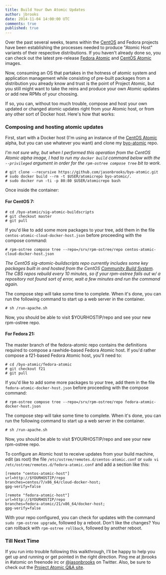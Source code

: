 ```yaml
---
title: Build Your Own Atomic Updates
author: jbrooks
date: 2014-11-04 14:00:00 UTC
comments: true
published: true
---
```


Over the past several weeks, teams within the [CentOS](http://wiki.centos.org/SpecialInterestGroup/Atomic) and Fedora projects have been establishing the processes needed to produce "Atomic Host" variants of their respective distributions. If you haven't already done so, you can check out the latest pre-release [Fedora Atomic](http://fedoraproject.org/get-prerelease#cloud) and [CentOS Atomic](http://cloud.centos.org/centos/7/devel/) images.

Now, consuming an OS that partakes in the hotness of atomic system and application management while consisting of pre-built packages from a distribution you already know and trust is the point of Project Atomic, but you still might want to take the reins and produce your own Atomic updates or add new RPMs of your choosing.

If so, you can, without too much trouble, compose and host your own updated or changed atomic updates right from your Atomic host, or from any other sort of Docker host. Here's how that works:

### Composing and hosting atomic updates 

First, start with a Docker host (I'm using an instance of the [CentOS Atomic](http://lists.centos.org/pipermail/centos-devel/2014-August/011784.html) alpha, but you can use whatever you want) and clone my [byo-atomic](https://github.com/jasonbrooks/byo-atomic) repo.

_I'm not sure why, but when I performed this operation from the CentOS Atomic alpha image, I had to run my `docker build` command below with the `--privileged` argument in order for the `rpm-ostree compose tree` bit to work._

````
# git clone --recursive https://github.com/jasonbrooks/byo-atomic.git
# sudo docker build --rm -t $USER/atomicrepo byo-atomic/.
# sudo docker run -ti -p 80:80 $USER/atomicrepo bash
````

Once inside the container:

#### For CentOS 7:

````
# cd /byo-atomic/sig-atomic-buildscripts
# git checkout master
# git pull
````

If you'd like to add some more packages to your tree, add them in the file `centos-atomic-cloud-docker-host.json` before proceeding with the compose command:

````
# rpm-ostree compose tree --repo=/srv/rpm-ostree/repo centos-atomic-cloud-docker-host.json
````

_The CentOS sig-atomic-buildscripts repo currently includes some key packages built in and hosted from the CentOS [Community Build System](http://cbs.centos.org/koji/). The CBS repos rebuild every 10 minutes, so if your rpm-ostree fails out w/ a repository not found sort of error, wait a few minutes and run the command again._

The compose step will take some time to complete. When it's done, you can run the following command to start up a web server in the container. 

````
# sh /run-apache.sh
````

Now, you should be able to visit $YOURHOSTIP/repo and see your new rpm-ostree repo. 

#### For Fedora 21:

The master branch of the fedora-atomic repo contains the definitions required to compose a rawhide-based Fedora Atomic host. If you'd rather compose a f21-based Fedora Atomic host, you'll need to:

````
# cd /byo-atomic/fedora-atomic
# git checkout f21
# git pull
````

If you'd like to add some more packages to your tree, add them in the file `fedora-atomic-docker-host.json` before proceeding with the compose command:

````
# rpm-ostree compose tree --repo=/srv/rpm-ostree/repo fedora-atomic-docker-host.json
````

The compose step will take some time to complete. When it's done, you can run the following command to start up a web server in the container. 

````
# sh /run-apache.sh
````

Now, you should be able to visit $YOURHOSTIP/repo and see your new rpm-ostree repo. 

To configure an Atomic host to receive updates from your build machine, edit (as root) the file `/etc/ostree/remotes.d/centos-atomic.conf` or `sudo vi /etc/ostree/remotes.d/fedora-atomic.conf` and add a section like this:

````
[remote "centos-atomic-host"]
url=http://$YOURHOSTIP/repo
branches=centos/7/x86_64/cloud-docker-host;
gpg-verify=false
````

````
[remote "fedora-atomic-host"]
url=http://$YOURHOSTIP/repo
branches=fedora-atomic/21/x86_64/docker-host;
gpg-verify=false
````

With your repo configured, you can check for updates with the command `sudo rpm-ostree upgrade`, followed by a reboot. Don't like the changes? You can rollback with `rpm-ostree rollback`, followed by another reboot.

### Till Next Time

If you run into trouble following this walkthrough, I’ll be happy to help you get up and running or get pointed in the right direction. Ping me at jbrooks in #atomic on freenode irc or [@jasonbrooks](https://twitter.com/jasonbrooks) on Twitter. Also, be sure to check out the [Project Atomic Q&A site](http://ask.projectatomic.io/en/questions/).
